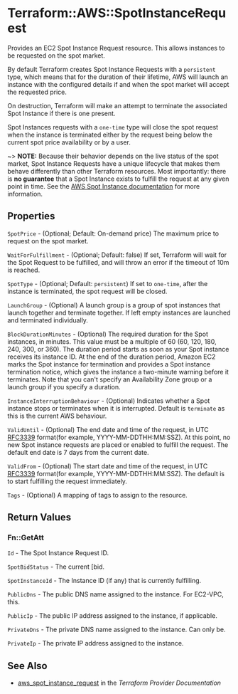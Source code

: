 # Terraform::AWS::SpotInstanceRequest

Provides an EC2 Spot Instance Request resource. This allows instances to be
requested on the spot market.

By default Terraform creates Spot Instance Requests with a `persistent` type,
which means that for the duration of their lifetime, AWS will launch an
instance with the configured details if and when the spot market will accept
the requested price.

On destruction, Terraform will make an attempt to terminate the associated Spot
Instance if there is one present.

Spot Instances requests with a `one-time` type will close the spot request
when the instance is terminated either by the request being below the current spot
price availability or by a user.

~> **NOTE:** Because their behavior depends on the live status of the spot
market, Spot Instance Requests have a unique lifecycle that makes them behave
differently than other Terraform resources. Most importantly: there is __no
guarantee__ that a Spot Instance exists to fulfill the request at any given
point in time. See the [AWS Spot Instance
documentation](https://docs.aws.amazon.com/AWSEC2/latest/UserGuide/using-spot-instances.html)
for more information.

## Properties

`SpotPrice` - (Optional; Default: On-demand price) The maximum price to request on the spot market.

`WaitForFulfillment` - (Optional; Default: false) If set, Terraform will
wait for the Spot Request to be fulfilled, and will throw an error if the
timeout of 10m is reached.

`SpotType` - (Optional; Default: `persistent`) If set to `one-time`, after
the instance is terminated, the spot request will be closed.

`LaunchGroup` - (Optional) A launch group is a group of spot instances that launch together and terminate together.
If left empty instances are launched and terminated individually.

`BlockDurationMinutes` - (Optional) The required duration for the Spot instances, in minutes. This value must be a multiple of 60 (60, 120, 180, 240, 300, or 360).
The duration period starts as soon as your Spot instance receives its instance ID. At the end of the duration period, Amazon EC2 marks the Spot instance for termination and provides a Spot instance termination notice, which gives the instance a two-minute warning before it terminates.
Note that you can't specify an Availability Zone group or a launch group if you specify a duration.

`InstanceInterruptionBehaviour` - (Optional) Indicates whether a Spot instance stops or terminates when it is interrupted. Default is `terminate` as this is the current AWS behaviour.

`ValidUntil` - (Optional) The end date and time of the request, in UTC [RFC3339](https://tools.ietf.org/html/rfc3339#section-5.8) format(for example, YYYY-MM-DDTHH:MM:SSZ). At this point, no new Spot instance requests are placed or enabled to fulfill the request. The default end date is 7 days from the current date.

`ValidFrom` - (Optional) The start date and time of the request, in UTC [RFC3339](https://tools.ietf.org/html/rfc3339#section-5.8) format(for example, YYYY-MM-DDTHH:MM:SSZ). The default is to start fulfilling the request immediately.

`Tags` - (Optional) A mapping of tags to assign to the resource.


## Return Values

### Fn::GetAtt

`Id` - The Spot Instance Request ID.

`SpotBidStatus` - The current [bid.

`SpotInstanceId` - The Instance ID (if any) that is currently fulfilling.

`PublicDns` - The public DNS name assigned to the instance. For EC2-VPC, this.

`PublicIp` - The public IP address assigned to the instance, if applicable.

`PrivateDns` - The private DNS name assigned to the instance. Can only be.

`PrivateIp` - The private IP address assigned to the instance.

## See Also

* [aws_spot_instance_request](https://www.terraform.io/docs/providers/aws/r/spot_instance_request.html) in the _Terraform Provider Documentation_
